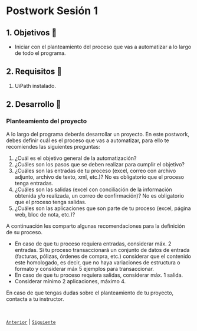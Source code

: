 # Postwork Sesión 1

<div>

## 1. Objetivos :dart:

- Iniciar con el planteamiento del proceso que vas a automatizar a lo largo de todo el programa.

## 2. Requisitos :notebook_with_decorative_cover:

1. UiPath instalado.

## 2. Desarrollo :rocket:

### Planteamiento del proyecto

A lo largo del programa deberás desarrollar un proyecto. En este postwork, debes definir cuál es el proceso que vas a automatizar, para ello te recomiendes las siguientes preguntas:

1. ¿Cuál es el objetivo general de la automatización?
2. ¿Cuáles son los pasos que se deben realizar para cumplir el objetivo?
3. ¿Cuáles son las entradas de tu proceso (excel, correo con archivo adjunto, archivo de texto, xml, etc.)? No es obligatorio que el proceso tenga entradas.
4. ¿Cuáles son las salidas (excel con conciliación de la información obtenida y/o realizada, un correo de confirmación)? No es obligatorio que el proceso tenga salidas.
5. ¿Cuáles son las aplicaciones que son parte de tu proceso (excel, página web, bloc de nota, etc.)? 

A continuación les comparto algunas recomendaciones para la definición de su proceso.
- En caso de que tu proceso requiera entradas, considerar máx. 2 entradas. Si tu proceso transaccionará un conjunto de datos de entrada (facturas, pólizas, órdenes de compra, etc.) considerar que el contenido este homologado, es decir, que no haya variaciones de estructura o formato y considerar máx 5 ejemplos para transaccionar.
- En caso de que tu proceso requiera salidas, considerar máx. 1 salida.
- Considerar mínimo 2 aplicaciones, máximo 4.

En caso de que tengas dudas sobre el planteamiento de tu proyecto, contacta a tu instructor.

<br>

[`Anterior`](../Example-02/README.md) | [`Siguiente`](../README.md)

</div>